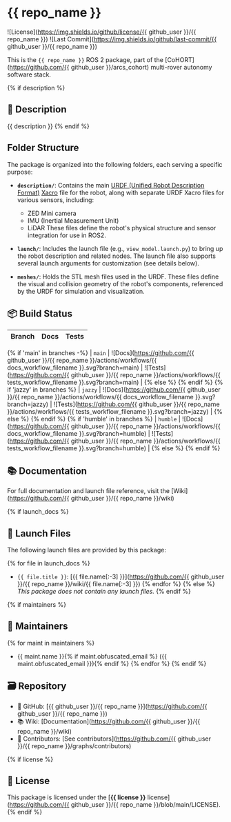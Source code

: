 # {{ repo_name }}

![License](https://img.shields.io/github/license/{{ github_user }}/{{ repo_name }})
![Last Commit](https://img.shields.io/github/last-commit/{{ github_user }}/{{ repo_name }})

This is the `{{ repo_name }}` ROS 2 package, part of the [CoHORT](https://github.com/{{ github_user }}/arcs_cohort) multi-rover autonomy software stack.

{% if description %}
## 📝 Description

{{ description }}
{% endif %}

## Folder Structure

The package is organized into the following folders, each serving a specific purpose:

- **`description/`**: Contains the main [URDF (Unified Robot Description Format)](https://docs.ros.org/en/jazzy/Tutorials/Intermediate/URDF/URDF-Main.html) [Xacro](https://docs.ros.org/en/ros2_packages/rolling/api/xacro/) file for the robot, along with separate URDF Xacro files for various sensors, including:
  - ZED Mini camera
  - IMU (Inertial Measurement Unit)
  - LiDAR
  These files define the robot's physical structure and sensor integration for use in ROS2.

- **`launch/`**: Includes the launch file (e.g., `view_model.launch.py`) to bring up the robot description and related nodes. The launch file also supports several launch arguments for customization (see details below).

- **`meshes/`**: Holds the STL mesh files used in the URDF. These files define the visual and collision geometry of the robot's components, referenced by the URDF for simulation and visualization.

## 📦 Build Status

| Branch | Docs | Tests |
|--------|------|-------|
{% if 'main' in branches -%}
| `main` | ![Docs](https://github.com/{{ github_user }}/{{ repo_name }}/actions/workflows/{{ docs_workflow_filename }}.svg?branch=main) | ![Tests](https://github.com/{{ github_user }}/{{ repo_name }}/actions/workflows/{{ tests_workflow_filename }}.svg?branch=main) |
{% else %}
{% endif %}
{% if 'jazzy' in branches %}
| `jazzy` | ![Docs](https://github.com/{{ github_user }}/{{ repo_name }}/actions/workflows/{{ docs_workflow_filename }}.svg?branch=jazzy) | ![Tests](https://github.com/{{ github_user }}/{{ repo_name }}/actions/workflows/{{ tests_workflow_filename }}.svg?branch=jazzy) |
{% else %}
{% endif %}
{% if 'humble' in branches %}
| `humble` | ![Docs](https://github.com/{{ github_user }}/{{ repo_name }}/actions/workflows/{{ docs_workflow_filename }}.svg?branch=humble) | ![Tests](https://github.com/{{ github_user }}/{{ repo_name }}/actions/workflows/{{ tests_workflow_filename }}.svg?branch=humble) |
{% else %}
{% endif %}

## 📚 Documentation

For full documentation and launch file reference, visit the [Wiki](https://github.com/{{ github_user }}/{{ repo_name }}/wiki)

{% if launch_docs %}
## 🚀 Launch Files

The following launch files are provided by this package:

{% for file in launch_docs %}
- `{{ file.title }}`: [{{ file.name[:-3] }}](https://github.com/{{ github_user }}/{{ repo_name }}/wiki/{{ file.name[:-3] }})
{% endfor %}
{% else %}
_This package does not contain any launch files._
{% endif %}

{% if maintainers %}
## 👥 Maintainers

{% for maint in maintainers %}
- {{ maint.name }}{% if maint.obfuscated_email %} ({{ maint.obfuscated_email }}){% endif %}
{% endfor %}
{% endif %}

## 🗃️ Repository

- 📁 GitHub: [{{ github_user }}/{{ repo_name }}](https://github.com/{{ github_user }}/{{ repo_name }})
- 📚 Wiki: [Documentation](https://github.com/{{ github_user }}/{{ repo_name }}/wiki)
- 👥 Contributors: [See contributors](https://github.com/{{ github_user }}/{{ repo_name }}/graphs/contributors)

{% if license %}
## 📄 License

This package is licensed under the [**{{ license }}** license](https://github.com/{{ github_user }}/{{ repo_name }}/blob/main/LICENSE).
{% endif %}
